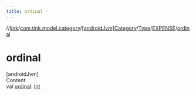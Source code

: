 ```yaml
---
title: ordinal -
---
```

//[link](../../../../index.md)/[com.tink.model.category](../../../index.md)/[[androidJvm]Category](../../index.md)/[Type](../index.md)/[EXPENSE](index.md)/[ordinal](ordinal.md)



# ordinal  
[androidJvm]  
Content  
val [ordinal](ordinal.md): [Int](https://kotlinlang.org/api/latest/jvm/stdlib/kotlin/-int/index.html)  



